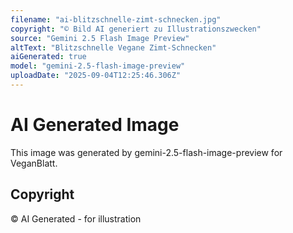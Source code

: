 ```yaml
---
filename: "ai-blitzschnelle-zimt-schnecken.jpg"
copyright: "© Bild AI generiert zu Illustrationszwecken"
source: "Gemini 2.5 Flash Image Preview"
altText: "Blitzschnelle Vegane Zimt-Schnecken"
aiGenerated: true
model: "gemini-2.5-flash-image-preview"
uploadDate: "2025-09-04T12:25:46.306Z"
---
```


# AI Generated Image

This image was generated by gemini-2.5-flash-image-preview for VeganBlatt.

## Copyright
© AI Generated - for illustration
